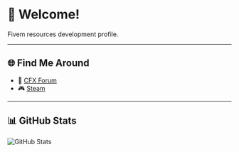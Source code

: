 # 👋 Welcome!

Fivem resources development profile.

---

## 🌐 Find Me Around

- 🧩 [CFX Forum](https://forum.cfx.re/u/nocapscripts)  
- 🎮 [Steam](https://steamcommunity.com/id/stenuuu)

---

## 📊 GitHub Stats

![GitHub Stats](https://github-readme-stats.vercel.app/api?org=NoCapScripts-FiveM&show_icons=true&theme=dracula)

